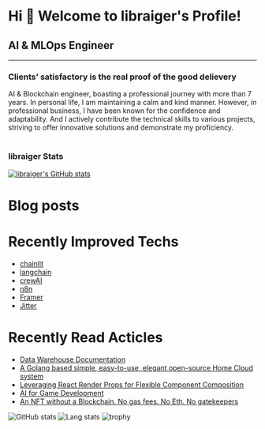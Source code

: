 Hi 👋 Welcome to libraiger's Profile!
============================
## AI & MLOps Engineer
----------------------------------------------------

### Clients’ satisfactory is the real proof of the good delievery

AI & Blockchain engineer, boasting a professional journey with more than 7 years.
In personal life, I am maintaining a calm and kind manner.
However, in professional business, I have been known for the confidence and adaptability.
And I actively contribute the technical skills to various projects, striving to offer innovative solutions and demonstrate my proficiency.
<br> <br>
### libraiger Stats

<a href="http://www.github.com/libraiger"><img src="https://github-readme-stats.vercel.app/api?username=libraiger&show_icons=true&count_private=true&title_color=0891b2&text_color=ffffff&icon_color=0891b2&bg_color=1c1917&hide_border=true&theme=prussian&show=reviews,discussions_started,discussions_answered,prs_merged,prs_merged_percentage" alt="libraiger's GitHub stats" /></a>

# Blog posts
<!-- BLOG-POST-LIST:START -->
<!-- BLOG-POST-LIST:END -->

# Recently Improved Techs
- [chainlit](https://chainlit.com/)
- [langchain](https://langchain.com/)
- [crewAI](https://www.crewai.io/)
- [n8n](https://n8n.io/)
- [Framer](https://framer.com/)
- [Jitter](https://jitter.video/)

# Recently Read Acticles
- [Data Warehouse Documentation](https://www.marquette.edu/datamarq/warehouse/documentation/index.php)
- [A Golang based simple, easy-to-use, elegant open-source Home Cloud system](https://golang.ch/a-golang-based-simple-easy-to-use-elegant-open-source-home-cloud-system/?ref=dailydev)
- [Leveraging React Render Props for Flexible Component Composition](https://www.dhiwise.com/post/leveraging-react-render-props-for-flexible-component-composition)
- [AI for Game Development](https://huggingface.co/blog/ml-for-games-1?ref=dailydev)
- [An NFT without a Blockchain. No gas fees. No Eth. No gatekeepers](https://shkspr.mobi/blog/2021/12/an-nft-without-a-blockchain-no-gas-fees-no-eth/?ref=dailydev)

![GitHub stats][github-stats]
![Lang stats][lang-stats-api]
![trophy][trophy-api]

[profile-link]: https://github.com/libraiger/libraiger
[github-stats]: https://github-readme-stats.vercel.app/api?username=libraiger&show_icons=true&count_private=true&include_all_commits=true&hide_border=true&theme=dark&bg_color=00000000
[lang-stats-api]: https://github-readme-stats.vercel.app/api/top-langs/?username=libraiger&layout=compact&langs_count=8&hide_border=true&theme=dark&bg_color=00000000
[trophy-api]: https://github-profile-trophy.vercel.app/?username=libraiger&theme=gruvbox&no-bg=true&column=8&no-frame=true&row=3
